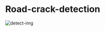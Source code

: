 # Road-crack-detection

![detect-img](https://user-images.githubusercontent.com/82101704/115952471-934f5e00-a4ff-11eb-8e82-fdd9f85410f6.jpg)

